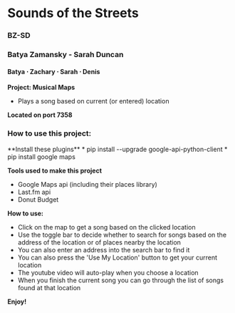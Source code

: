 Sounds of the Streets
=====================


<h3>BZ-SD</h3>

<h3>Batya Zamansky - Sarah Duncan</h3>
<h4>Batya &sdot; Zachary &sdot; Sarah &sdot; Denis</h4>

**Project: Musical Maps**
* Plays a song based on current (or entered) location

**Located on port 7358**

<h3>How to use this project:</h3>
**Install these plugins**
* pip install --upgrade google-api-python-client
* pip install google maps


**Tools used to make this project**
* Google Maps api (including their places library)
* Last.fm api
* Donut Budget

**How to use:**
* Click on the map to get a song based on the clicked location
* Use the toggle bar to decide whether to search for songs based on the address of the location or of places nearby the location
* You can also enter an address into the search bar to find it
* You can also press the 'Use My Location' button to get your current location
* The youtube video will auto-play when you choose a location
* When you finish the current song you can go through the list of songs found at that location

**Enjoy!**